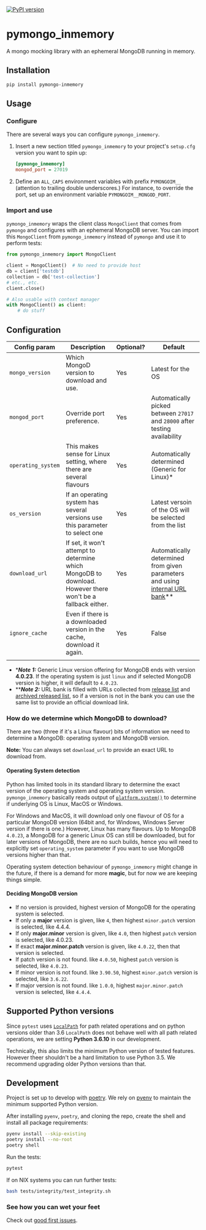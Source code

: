 [![PyPI
version](https://badge.fury.io/py/pymongo-inmemory.svg)](https://badge.fury.io/py/pymongo-inmemory)

# pymongo_inmemory
A mongo mocking library with an ephemeral MongoDB running in memory.

## Installation
```bash
pip install pymongo-inmemory
```

## Usage
### Configure
There are several ways you can configure `pymongo_inmemory`.

1. Insert a new section titled `pymongo_inmemory` to your project's `setup.cfg`
version you want to spin up:
    ```ini
    [pymongo_inmemory]
    mongod_port = 27019
    ```
2. Define an `ALL_CAPS` environment variables with prefix `PYMONGOIM__` (attention to trailing double
   underscores.) For instance, to override the port, set up an environment variable
   `PYMONGOIM__MONGOD_PORT`.

### Import and use
`pymongo_inmemory` wraps the client class `MongoClient` that comes from `pymongo` and configures with an ephemeral MongoDB server.
You can import this `MongoClient` from `pymongo_inmemory` instead of `pymongo` and use it to perform tests:

```python
from pymongo_inmemory import MongoClient

client = MongoClient()  # No need to provide host
db = client['testdb']
collection = db['test-collection']
# etc., etc.
client.close()

# Also usable with context manager
with MongoClient() as client:
    # do stuff
```

## Configuration
| Config param       | Description                               | Optional? | Default                                          |
|--------------------|-------------------------------------------|-----------|--------------------------------------------------|
| `mongo_version`    | Which MongoD version to download and use. | Yes       | Latest for the OS                                            |
| `mongod_port`      | Override port preference.                 | Yes       | Automatically picked between `27017` and `28000` after testing availability                |
| `operating_system` | This makes sense for Linux setting, where there are several flavours         | Yes       | Automatically determined (Generic for Linux)*           |
| `os_version`       | If an operating system has several versions use this parameter to select one | Yes       | Latest versoin of the OS will be selected from the list |
| `download_url`     | If set, it won't attempt to determine which MongoDB to download. However there won't be a fallback either.| Yes       | Automatically determined from given parameters and using [internal URL bank](pymongo_inmemory/downloader/urls.csv)**|
| `ignore_cache`     | Even if there is a downloaded version in the cache, download it again. | Yes       | False               |
||||

* ****Note 1:*** Generic Linux version offering for MongoDB ends with version **4.0.23**. If the operating system is just `linux` and if selected MongoDB version is higher, it will default to `4.0.23`.
* *****Note 2:*** URL bank is filled with URLs collected from [release list](https://www.mongodb.com/download-center/community/releases) and [archived released list](https://www.mongodb.com/download-center/community/releases/archive), so if a version is not in the bank you can use the same list to provide an official download link.

### How do we determine which MongoDB to download?
There are two (three if it's a Linux flavour) bits of information we need to determine a MongoDB:
operating system and MongoDB version.

**Note:** You can always set `download_url` to provide an exact URL to download from.

#### Operating System detection
Python has limited tools in its standard library to determine the exact version of the operating
system and operating system version. `pymongo_inmemory` basically reads output of [`platform.system()`](platform.system())
to determine if underlying OS is Linux, MacOS or Windows.

For Windows and MacOS, it will download only one flavour of OS for a particular MongoDB version (64bit and, for Windows, Windows Server version if there is one.)
However, Linux has many flavours. Up to MongoDB `4.0.23`, a MongoDB for a generic Linux OS can still be downloaded, but for later
versions of MongoDB, there are no such builds, hence you will need to explicitly set `operating_system`
parameter if you want to use MongoDB versions higher than that.

Operating system detection behaviour of `pymongo_inmemory` might change in the future, if there is a demand for more **magic**,
but for now we are keeping things simple.

#### Deciding MongoDB version
* If no version is provided, highest version of MongoDB for the operating system is selected.
* If only a **major** version is given, like `4`, then highest `minor.patch` version is selected, like 4.4.4.
* If only **major.minor** version is given, like `4.0`, then highest `patch` version is selected, like 4.0.23.
* If exact **major.minor.patch** version is given, like `4.0.22`, then that version is selected.
* If patch version is not found. like `4.0.50`, highest `patch` version is selected, like `4.0.23`.
* If minor version is not found. like `3.90.50`, highest `minor.patch` version is selected, like `3.6.22`.
* If major version is not found. like `1.0.0`, highest `major.minor.patch` version is selected, like `4.4.4`.

## Supported Python versions
Since `pytest` uses [`LocalPath`](https://py.readthedocs.io/en/latest/path.html) for path related
operations and on python versions older than 3.6 `LocalPath` does not behave well with all path
related operations, we are setting **Python 3.6.10** in our development.

Technically, this also limits the minimum Python version of tested features. However theer shouldn't
be a hard limitation to use Python 3.5. We recommend upgrading older Python versions than that.

## Development
Project is set up to develop with [poetry](https://python-poetry.org/). We rely on
[pyenv](https://github.com/pyenv/pyenv#installation) to maintain the minimum supported
Python version.

After installing `pyenv`, `poetry`, and cloning the repo, create the shell and install
all package requirements:

```bash
pyenv install --skip-existing
poetry install --no-root
poetry shell
```

Run the tests:
```bash
pytest
```

If on NIX systems you can run further tests:
```bash
bash tests/integrity/test_integrity.sh
```

### See how you can wet your feet
Check out [good first issues](https://github.com/kaizendorks/pymongo_inmemory/contribute).
